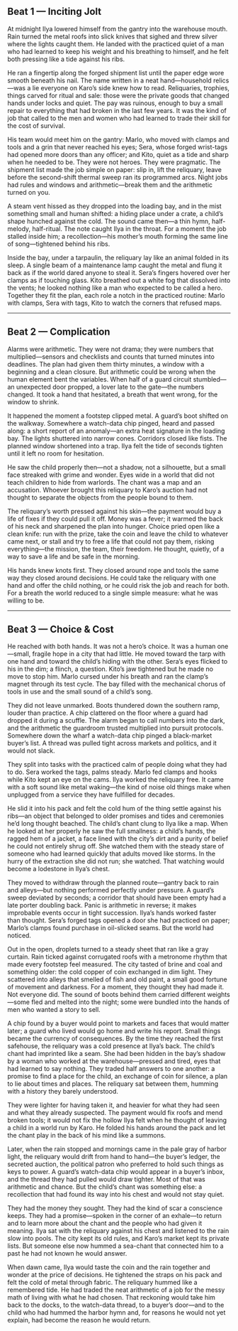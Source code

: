 ## Beat 1 — Inciting Jolt

At midnight Ilya lowered himself from the gantry into the warehouse mouth. Rain turned the metal roofs into slick knives that sighed and threw silver where the lights caught them. He landed with the practiced quiet of a man who had learned to keep his weight and his breathing to himself, and he felt both pressing like a tide against his ribs.

He ran a fingertip along the forged shipment list until the paper edge wore smooth beneath his nail. The name written in a neat hand—household relics—was a lie everyone on Karo’s side knew how to read. Reliquaries, trophies, things carved for ritual and sale: those were the private goods that changed hands under locks and quiet. The pay was ruinous, enough to buy a small repair to everything that had broken in the last few years. It was the kind of job that called to the men and women who had learned to trade their skill for the cost of survival.

His team would meet him on the gantry: Marlo, who moved with clamps and tools and a grin that never reached his eyes; Sera, whose forged wrist-tags had opened more doors than any officer; and Kito, quiet as a tide and sharp when he needed to be. They were not heroes. They were pragmatic. The shipment list made the job simple on paper: slip in, lift the reliquary, leave before the second-shift thermal sweep ran its programmed arcs. Night jobs had rules and windows and arithmetic—break them and the arithmetic turned on you.

A steam vent hissed as they dropped into the loading bay, and in the mist something small and human shifted: a hiding place under a crate, a child’s shape hunched against the cold. The sound came then—a thin hymn, half-melody, half-ritual. The note caught Ilya in the throat. For a moment the job stalled inside him; a recollection—his mother’s mouth forming the same line of song—tightened behind his ribs.

Inside the bay, under a tarpaulin, the reliquary lay like an animal folded in its sleep. A single beam of a maintenance lamp caught the metal and flung it back as if the world dared anyone to steal it. Sera’s fingers hovered over her clamps as if touching glass. Kito breathed out a white fog that dissolved into the vents; he looked nothing like a man who expected to be called a hero. Together they fit the plan, each role a notch in the practiced routine: Marlo with clamps, Sera with tags, Kito to watch the corners that refused maps.

---

## Beat 2 — Complication

Alarms were arithmetic. They were not drama; they were numbers that multiplied—sensors and checklists and counts that turned minutes into deadlines. The plan had given them thirty minutes, a window with a beginning and a clean closure. But arithmetic could be wrong when the human element bent the variables. When half of a guard circuit stumbled—an unexpected door propped, a lover late to the gate—the numbers changed. It took a hand that hesitated, a breath that went wrong, for the window to shrink.

It happened the moment a footstep clipped metal. A guard’s boot shifted on the walkway. Somewhere a watch-data chip pinged, heard and passed along: a short report of an anomaly—an extra heat signature in the loading bay. The lights shuttered into narrow cones. Corridors closed like fists. The planned window shortened into a trap. Ilya felt the tide of seconds tighten until it left no room for hesitation.

He saw the child properly then—not a shadow, not a silhouette, but a small face streaked with grime and wonder. Eyes wide in a world that did not teach children to hide from warlords. The chant was a map and an accusation. Whoever brought this reliquary to Karo’s auction had not thought to separate the objects from the people bound to them.

The reliquary’s worth pressed against his skin—the payment would buy a life of fixes if they could pull it off. Money was a fever; it warmed the back of his neck and sharpened the plan into hunger. Choice pried open like a clean knife: run with the prize, take the coin and leave the child to whatever came next, or stall and try to free a life that could not pay them, risking everything—the mission, the team, their freedom. He thought, quietly, of a way to save a life and be safe in the morning.

His hands knew knots first. They closed around rope and tools the same way they closed around decisions. He could take the reliquary with one hand and offer the child nothing, or he could risk the job and reach for both. For a breath the world reduced to a single simple measure: what he was willing to be.

---

## Beat 3 — Choice & Cost

He reached with both hands. It was not a hero’s choice. It was a human one—small, fragile hope in a city that had little. He moved toward the tarp with one hand and toward the child’s hiding with the other. Sera’s eyes flicked to his in the dim; a flinch, a question. Kito’s jaw tightened but he made no move to stop him. Marlo cursed under his breath and ran the clamp’s magnet through its test cycle. The bay filled with the mechanical chorus of tools in use and the small sound of a child’s song.

They did not leave unmarked. Boots thundered down the southern ramp, louder than practice. A chip clattered on the floor where a guard had dropped it during a scuffle. The alarm began to call numbers into the dark, and the arithmetic the guardroom trusted multiplied into pursuit protocols. Somewhere down the wharf a watch-data chip pinged a black-market buyer’s list. A thread was pulled tight across markets and politics, and it would not slack.

They split into tasks with the practiced calm of people doing what they had to do. Sera worked the tags, palms steady. Marlo fed clamps and hooks while Kito kept an eye on the cams. Ilya worked the reliquary free. It came with a soft sound like metal waking—the kind of noise old things make when unplugged from a service they have fulfilled for decades.

He slid it into his pack and felt the cold hum of the thing settle against his ribs—an object that belonged to older promises and tides and ceremonies he’d long thought beached. The child’s chant clung to Ilya like a map. When he looked at her properly he saw the full smallness: a child’s hands, the ragged hem of a jacket, a face lined with the city’s dirt and a purity of belief he could not entirely shrug off. She watched them with the steady stare of someone who had learned quickly that adults moved like storms. In the hurry of the extraction she did not run; she watched. That watching would become a lodestone in Ilya’s chest.

They moved to withdraw through the planned route—gantry back to rain and alleys—but nothing performed perfectly under pressure. A guard’s sweep deviated by seconds; a corridor that should have been empty had a late porter doubling back. Panic is arithmetic in reverse; it makes improbable events occur in tight succession. Ilya’s hands worked faster than thought. Sera’s forged tags opened a door she had practiced on paper; Marlo’s clamps found purchase in oil-slicked seams. But the world had noticed.

Out in the open, droplets turned to a steady sheet that ran like a gray curtain. Rain ticked against corrugated roofs with a metronome rhythm that made every footstep feel measured. The city tasted of brine and coal and something older: the cold copper of coin exchanged in dim light. They scattered into alleys that smelled of fish and old paint, a small good fortune of movement and darkness. For a moment, they thought they had made it. Not everyone did. The sound of boots behind them carried different weights—some fled and melted into the night; some were bundled into the hands of men who wanted a story to sell.

A chip found by a buyer would point to markets and faces that would matter later; a guard who lived would go home and write his report. Small things became the currency of consequences. By the time they reached the first safehouse, the reliquary was a cold presence at Ilya’s back. The child’s chant had imprinted like a seam. She had been hidden in the bay’s shadow by a woman who worked at the warehouse—pressed and tired, eyes that had learned to say nothing. They traded half answers to one another: a promise to find a place for the child, an exchange of coin for silence, a plan to lie about times and places. The reliquary sat between them, humming with a history they barely understood.

They were lighter for having taken it, and heavier for what they had seen and what they already suspected. The payment would fix roofs and mend broken tools; it would not fix the hollow Ilya felt when he thought of leaving a child in a world run by Karo. He folded his hands around the pack and let the chant play in the back of his mind like a summons.

Later, when the rain stopped and mornings came in the pale gray of harbor light, the reliquary would drift from hand to hand—the buyer’s ledger, the secreted auction, the political patron who preferred to hold such things as keys to power. A guard’s watch-data chip would appear in a buyer’s inbox, and the thread they had pulled would draw tighter. Most of that was arithmetic and chance. But the child’s chant was something else: a recollection that had found its way into his chest and would not stay quiet.

They had the money they sought. They had the kind of scar a conscience keeps. They had a promise—spoken in the corner of an exhale—to return and to learn more about the chant and the people who had given it meaning. Ilya sat with the reliquary against his chest and listened to the rain slow into pools. The city kept its old rules, and Karo’s market kept its private lists. But someone else now hummed a sea-chant that connected him to a past he had not known he would answer.

When dawn came, Ilya would taste the coin and the rain together and wonder at the price of decisions. He tightened the straps on his pack and felt the cold of metal through fabric. The reliquary hummed like a remembered tide. He had traded the neat arithmetic of a job for the messy math of living with what he had chosen. That reckoning would take him back to the docks, to the watch-data thread, to a buyer’s door—and to the child who had hummed the harbor hymn and, for reasons he would not yet explain, had become the reason he would return.

